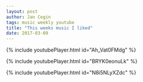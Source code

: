 ```yaml
---
layout: post
author: Jan Cegin
tags: music weekly youtube
title: "This weeks music I liked"
date: 2017-03-09
---
```


{% include youtubePlayer.html id="Ah_Vat0FMdg" %}

{% include youtubePlayer.html id="BRYK0eonuLk" %}

{% include youtubePlayer.html id="N8i5NLyXZdc" %}